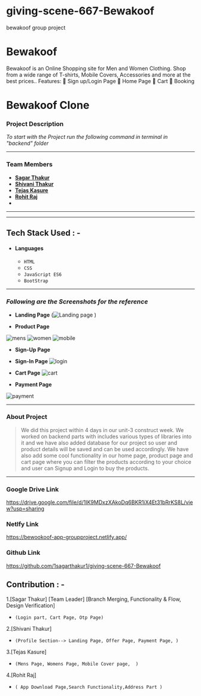 # giving-scene-667-Bewakoof
bewakoof group project

# Bewakoof
Bewakoof is an Online Shopping site for Men and Women Clothing. Shop from a wide range of T-shirts, Mobile Covers, Accessories and more at the best prices.. Features:  Sign up/Login Page  Home Page  Cart  Booking

# Bewakoof Clone

### Project Description

_To start with the Project run the following command in terminal in "backend" folder_



---

### Team Members

- **[Sagar Thakur](https://github.com/1sagarthakur1)**
- **[Shivani Thakur](https://github.com/shivanithakur36)**
- **[Tejas Kasure](https://github.com/tejaskasure)**
- **[Rohit Raj](https://github.com/Rtcraj)**
- 

---

---

## Tech Stack Used : -

- #### Languages
  - `HTML`
  - `CSS`
  - `JavaScript ES6`
  - `BootStrap`


---

### _Following are the Screenshots for the reference_

- **Landing Page**
  (![Landing page](https://user-images.githubusercontent.com/103955083/187130506-899fc3ba-7fec-4ace-8420-53670c7f9c8f.png)
)
  

- **Product Page**

  
![mens](https://user-images.githubusercontent.com/103955083/187131499-3e2eec6a-78a6-49f3-adbd-16558b4eed4c.png)
![women](https://user-images.githubusercontent.com/103955083/187131542-9064c7fe-ac71-473a-a4dd-27c1c02e3c9d.png)
![mobile](https://user-images.githubusercontent.com/103955083/187131551-dc1bf433-70fe-4a0a-841c-81880d45151d.png)


- **Sign-Up Page**
 - **Sign-In Page**
![login](https://user-images.githubusercontent.com/103955083/187131568-cdd649a5-ec13-46f7-8887-2fca27d622b3.png)



- **Cart Page**
![cart](https://user-images.githubusercontent.com/103955083/187131647-dd7fcc19-4906-4dca-99fb-1c9c4fc9224f.png)

 

- **Payment Page**

 ![payment](https://user-images.githubusercontent.com/103955083/187131664-ef9ade0c-1bc0-42e8-9817-925140e6d4f2.png)


---

### About Project

> We did this project within 4 days in our unit-3 construct week. We worked on backend parts with includes various types of libraries into it and we have also added database for our project so user and product details will be saved and can be used accordingly. We have also add some cool functionality in our home page, product page and cart page where you can filter the products according to your choice and user can Signup and Login to buy the products.

---



### Google Drive Link
https://drive.google.com/file/d/1IK9MDxzXAkoDq6BKR1iX4Et31bRrKS8L/view?usp=sharing



### Netlfy Link
https://bewookoof-app-groupproject.netlify.app/

### Github Link
https://github.com/1sagarthakur1/giving-scene-667-Bewakoof


## Contribution : -

1.[Sagar Thakur] [Team Leader] 
[Branch Merging, Functionality & Flow, Design Verification]
- `(Login part, Cart Page, Otp Page)`

2.[Shivani Thakur]

- `(Profile Section--> Landing Page, Offer Page, Payment Page, )`

3.[Tejas Kasure]

- `(Mens Page, Womens Page, Mobile Cover page,  )`

4.[Rohit Raj]

- `( App Download Page,Search Functionality,Address Part )`




